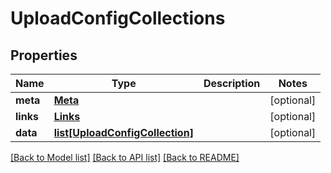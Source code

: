 # UploadConfigCollections

## Properties
Name | Type | Description | Notes
------------ | ------------- | ------------- | -------------
**meta** | [**Meta**](Meta.md) |  | [optional] 
**links** | [**Links**](Links.md) |  | [optional] 
**data** | [**list[UploadConfigCollection]**](UploadConfigCollection.md) |  | [optional] 

[[Back to Model list]](../README.md#documentation-for-models) [[Back to API list]](../README.md#documentation-for-api-endpoints) [[Back to README]](../README.md)

